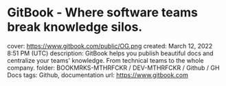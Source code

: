 # GitBook - Where software teams break knowledge silos.

cover: https://www.gitbook.com/public/OG.png
created: March 12, 2022 8:51 PM (UTC)
description: GitBook helps you publish beautiful docs and centralize your teams' knowledge. From technical teams to the whole company.
folder: BOOKMRKS-MTHRFCKR / DEV-MTHRFCKR / Github / GH Docs
tags: Github, documentation
url: https://www.gitbook.com
